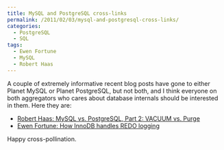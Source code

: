 ```yaml
---
title: MySQL and PostgreSQL cross-links
permalink: /2011/02/03/mysql-and-postgresql-cross-links/
categories:
  - PostgreSQL
  - SQL
tags:
  - Ewen Fortune
  - MySQL
  - Robert Haas
---
```

A couple of extremely informative recent blog posts have gone to either Planet MySQL or Planet PostgreSQL, but not both, and I think everyone on both aggregators who cares about database internals should be interested in them. Here they are:

*   [Robert Haas: MySQL vs. PostgreSQL, Part 2: VACUUM vs. Purge ][1]
*   [Ewen Fortune: How InnoDB handles REDO logging][2]

Happy cross-pollination.

 [1]: http://rhaas.blogspot.com/2011/02/mysql-vs-postgresql-part-2-vacuum-vs.html
 [2]: http://www.mysqlperformanceblog.com/2011/02/03/how-innodb-handles-redo-logging/
